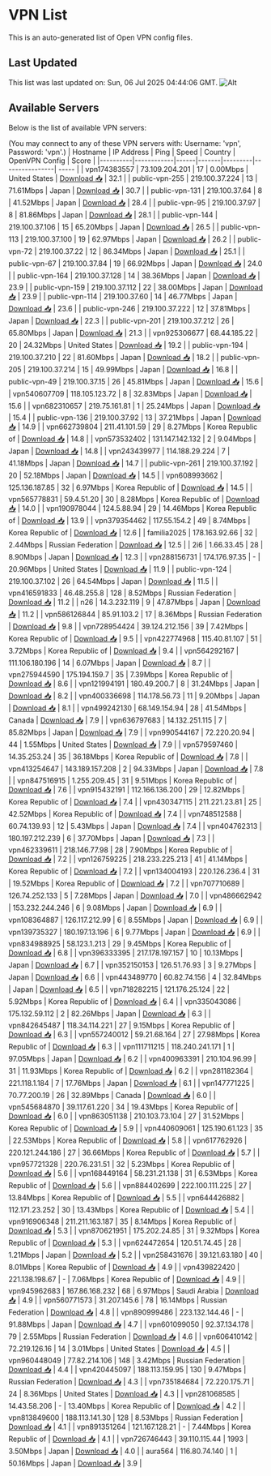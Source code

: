 # VPN List

This is an auto-generated list of Open VPN config files.

## Last Updated

This list was last updated on: Sun, 06 Jul 2025 04:44:06 GMT.
![Alt](https://repobeats.axiom.co/api/embed/186b98318ef1479477931607c1ad7d823f12451f.svg "Repobeats analytics image")

## Available Servers

Below is the list of available VPN servers:

(You may connect to any of these VPN servers with: Username: 'vpn', Password: 'vpn'.)
| Hostname | IP Address | Ping | Speed | Country | OpenVPN Config | Score |
|----------|------------|------|-------|---------|----------------| ----- |
| vpn174383557 | 73.109.204.201 | 17 | 0.00Mbps | United States | [Download 📥](./configs/server_0_US.ovpn) | 32.1 |
| public-vpn-255 | 219.100.37.224 | 13 | 71.61Mbps | Japan | [Download 📥](./configs/server_1_JP.ovpn) | 30.7 |
| public-vpn-131 | 219.100.37.64 | 8 | 41.52Mbps | Japan | [Download 📥](./configs/server_2_JP.ovpn) | 28.4 |
| public-vpn-95 | 219.100.37.97 | 8 | 81.86Mbps | Japan | [Download 📥](./configs/server_3_JP.ovpn) | 28.1 |
| public-vpn-144 | 219.100.37.106 | 15 | 65.20Mbps | Japan | [Download 📥](./configs/server_4_JP.ovpn) | 26.5 |
| public-vpn-113 | 219.100.37.100 | 19 | 62.97Mbps | Japan | [Download 📥](./configs/server_5_JP.ovpn) | 26.2 |
| public-vpn-72 | 219.100.37.22 | 12 | 86.34Mbps | Japan | [Download 📥](./configs/server_6_JP.ovpn) | 25.1 |
| public-vpn-67 | 219.100.37.84 | 19 | 66.92Mbps | Japan | [Download 📥](./configs/server_7_JP.ovpn) | 24.0 |
| public-vpn-164 | 219.100.37.128 | 14 | 38.36Mbps | Japan | [Download 📥](./configs/server_8_JP.ovpn) | 23.9 |
| public-vpn-159 | 219.100.37.112 | 22 | 38.00Mbps | Japan | [Download 📥](./configs/server_9_JP.ovpn) | 23.9 |
| public-vpn-114 | 219.100.37.60 | 14 | 46.77Mbps | Japan | [Download 📥](./configs/server_10_JP.ovpn) | 23.6 |
| public-vpn-246 | 219.100.37.222 | 12 | 37.81Mbps | Japan | [Download 📥](./configs/server_11_JP.ovpn) | 22.3 |
| public-vpn-201 | 219.100.37.212 | 26 | 65.80Mbps | Japan | [Download 📥](./configs/server_12_JP.ovpn) | 21.3 |
| vpn925306677 | 68.44.185.22 | 20 | 24.32Mbps | United States | [Download 📥](./configs/server_13_US.ovpn) | 19.2 |
| public-vpn-194 | 219.100.37.210 | 22 | 81.60Mbps | Japan | [Download 📥](./configs/server_14_JP.ovpn) | 18.2 |
| public-vpn-205 | 219.100.37.214 | 15 | 49.99Mbps | Japan | [Download 📥](./configs/server_15_JP.ovpn) | 16.8 |
| public-vpn-49 | 219.100.37.15 | 26 | 45.81Mbps | Japan | [Download 📥](./configs/server_16_JP.ovpn) | 15.6 |
| vpn540607709 | 118.105.123.72 | 8 | 32.83Mbps | Japan | [Download 📥](./configs/server_17_JP.ovpn) | 15.6 |
| vpn682310657 | 219.75.161.81 | 1 | 25.24Mbps | Japan | [Download 📥](./configs/server_18_JP.ovpn) | 15.4 |
| public-vpn-136 | 219.100.37.92 | 13 | 37.21Mbps | Japan | [Download 📥](./configs/server_19_JP.ovpn) | 14.9 |
| vpn662739804 | 211.41.101.59 | 29 | 8.27Mbps | Korea Republic of | [Download 📥](./configs/server_20_KR.ovpn) | 14.8 |
| vpn573532402 | 131.147.142.132 | 2 | 9.04Mbps | Japan | [Download 📥](./configs/server_21_JP.ovpn) | 14.8 |
| vpn243439977 | 114.188.29.224 | 7 | 41.18Mbps | Japan | [Download 📥](./configs/server_22_JP.ovpn) | 14.7 |
| public-vpn-261 | 219.100.37.192 | 20 | 52.18Mbps | Japan | [Download 📥](./configs/server_23_JP.ovpn) | 14.5 |
| vpn608993662 | 125.136.187.85 | 32 | 6.97Mbps | Korea Republic of | [Download 📥](./configs/server_24_KR.ovpn) | 14.5 |
| vpn565778831 | 59.4.51.20 | 30 | 8.28Mbps | Korea Republic of | [Download 📥](./configs/server_25_KR.ovpn) | 14.0 |
| vpn190978044 | 124.5.88.94 | 29 | 14.46Mbps | Korea Republic of | [Download 📥](./configs/server_26_KR.ovpn) | 13.9 |
| vpn379354462 | 117.55.154.2 | 49 | 8.74Mbps | Korea Republic of | [Download 📥](./configs/server_27_KR.ovpn) | 12.6 |
| familia2025 | 178.163.92.66 | 32 | 2.44Mbps | Russian Federation | [Download 📥](./configs/server_28_RU.ovpn) | 12.5 |
| 2i6 | 1.66.33.45 | 28 | 8.90Mbps | Japan | [Download 📥](./configs/server_29_JP.ovpn) | 12.3 |
| vpn288156731 | 174.176.97.35 | - | 20.96Mbps | United States | [Download 📥](./configs/server_30_US.ovpn) | 11.9 |
| public-vpn-124 | 219.100.37.102 | 26 | 64.54Mbps | Japan | [Download 📥](./configs/server_31_JP.ovpn) | 11.5 |
| vpn416591833 | 46.48.255.8 | 128 | 8.52Mbps | Russian Federation | [Download 📥](./configs/server_32_RU.ovpn) | 11.2 |
| n26 | 14.3.232.119 | 9 | 47.87Mbps | Japan | [Download 📥](./configs/server_33_JP.ovpn) | 11.2 |
| vpn586126844 | 85.91.103.2 | 17 | 8.36Mbps | Russian Federation | [Download 📥](./configs/server_34_RU.ovpn) | 9.8 |
| vpn728954424 | 39.124.212.156 | 39 | 7.42Mbps | Korea Republic of | [Download 📥](./configs/server_35_KR.ovpn) | 9.5 |
| vpn422774968 | 115.40.81.107 | 51 | 3.72Mbps | Korea Republic of | [Download 📥](./configs/server_36_KR.ovpn) | 9.4 |
| vpn564292167 | 111.106.180.196 | 14 | 6.07Mbps | Japan | [Download 📥](./configs/server_37_JP.ovpn) | 8.7 |
| vpn275944590 | 175.194.159.7 | 35 | 7.39Mbps | Korea Republic of | [Download 📥](./configs/server_38_KR.ovpn) | 8.6 |
| vpn121994191 | 180.49.200.7 | 8 | 31.24Mbps | Japan | [Download 📥](./configs/server_39_JP.ovpn) | 8.2 |
| vpn400336698 | 114.178.56.73 | 11 | 9.20Mbps | Japan | [Download 📥](./configs/server_40_JP.ovpn) | 8.1 |
| vpn499242130 | 68.149.154.94 | 28 | 41.54Mbps | Canada | [Download 📥](./configs/server_41_CA.ovpn) | 7.9 |
| vpn636797683 | 14.132.251.115 | 7 | 85.82Mbps | Japan | [Download 📥](./configs/server_42_JP.ovpn) | 7.9 |
| vpn990544167 | 72.220.20.94 | 44 | 1.55Mbps | United States | [Download 📥](./configs/server_43_US.ovpn) | 7.9 |
| vpn579597460 | 14.35.253.24 | 35 | 36.18Mbps | Korea Republic of | [Download 📥](./configs/server_44_KR.ovpn) | 7.8 |
| vpn413254647 | 143.189.157.208 | 2 | 94.33Mbps | Japan | [Download 📥](./configs/server_45_JP.ovpn) | 7.8 |
| vpn847516915 | 1.255.209.45 | 31 | 9.51Mbps | Korea Republic of | [Download 📥](./configs/server_46_KR.ovpn) | 7.6 |
| vpn915432191 | 112.166.136.200 | 29 | 12.82Mbps | Korea Republic of | [Download 📥](./configs/server_47_KR.ovpn) | 7.4 |
| vpn430347115 | 211.221.23.81 | 25 | 42.52Mbps | Korea Republic of | [Download 📥](./configs/server_48_KR.ovpn) | 7.4 |
| vpn748512588 | 60.74.139.93 | 12 | 5.43Mbps | Japan | [Download 📥](./configs/server_49_JP.ovpn) | 7.4 |
| vpn404762313 | 180.197.212.239 | 6 | 37.70Mbps | Japan | [Download 📥](./configs/server_50_JP.ovpn) | 7.3 |
| vpn462339611 | 218.146.77.98 | 28 | 7.90Mbps | Korea Republic of | [Download 📥](./configs/server_51_KR.ovpn) | 7.2 |
| vpn126759225 | 218.233.225.213 | 41 | 41.14Mbps | Korea Republic of | [Download 📥](./configs/server_52_KR.ovpn) | 7.2 |
| vpn134004193 | 220.126.236.4 | 31 | 19.52Mbps | Korea Republic of | [Download 📥](./configs/server_53_KR.ovpn) | 7.2 |
| vpn707710689 | 126.74.252.133 | 5 | 7.28Mbps | Japan | [Download 📥](./configs/server_54_JP.ovpn) | 7.0 |
| vpn486662942 | 153.232.244.246 | 6 | 9.08Mbps | Japan | [Download 📥](./configs/server_55_JP.ovpn) | 6.9 |
| vpn108364887 | 126.117.212.99 | 6 | 8.55Mbps | Japan | [Download 📥](./configs/server_56_JP.ovpn) | 6.9 |
| vpn139735327 | 180.197.13.196 | 6 | 9.77Mbps | Japan | [Download 📥](./configs/server_57_JP.ovpn) | 6.9 |
| vpn834988925 | 58.123.1.213 | 29 | 9.45Mbps | Korea Republic of | [Download 📥](./configs/server_58_KR.ovpn) | 6.8 |
| vpn396333395 | 217.178.197.157 | 10 | 10.13Mbps | Japan | [Download 📥](./configs/server_59_JP.ovpn) | 6.7 |
| vpn352150153 | 126.51.76.93 | 3 | 9.27Mbps | Japan | [Download 📥](./configs/server_60_JP.ovpn) | 6.6 |
| vpn443489770 | 60.82.74.156 | 4 | 32.84Mbps | Japan | [Download 📥](./configs/server_61_JP.ovpn) | 6.5 |
| vpn718282215 | 121.176.25.124 | 22 | 5.92Mbps | Korea Republic of | [Download 📥](./configs/server_62_KR.ovpn) | 6.4 |
| vpn335043086 | 175.132.59.112 | 2 | 82.26Mbps | Japan | [Download 📥](./configs/server_63_JP.ovpn) | 6.3 |
| vpn842645487 | 118.34.114.221 | 27 | 9.15Mbps | Korea Republic of | [Download 📥](./configs/server_64_KR.ovpn) | 6.3 |
| vpn557240012 | 59.21.68.164 | 27 | 27.98Mbps | Korea Republic of | [Download 📥](./configs/server_65_KR.ovpn) | 6.3 |
| vpn111711215 | 118.240.241.171 | 1 | 97.05Mbps | Japan | [Download 📥](./configs/server_66_JP.ovpn) | 6.2 |
| vpn400963391 | 210.104.96.99 | 31 | 11.93Mbps | Korea Republic of | [Download 📥](./configs/server_67_KR.ovpn) | 6.2 |
| vpn281182364 | 221.118.1.184 | 7 | 17.76Mbps | Japan | [Download 📥](./configs/server_68_JP.ovpn) | 6.1 |
| vpn147771225 | 70.77.200.19 | 26 | 32.89Mbps | Canada | [Download 📥](./configs/server_69_CA.ovpn) | 6.0 |
| vpn545684870 | 39.117.61.220 | 34 | 19.43Mbps | Korea Republic of | [Download 📥](./configs/server_70_KR.ovpn) | 6.0 |
| vpn863051138 | 210.103.73.104 | 27 | 31.52Mbps | Korea Republic of | [Download 📥](./configs/server_71_KR.ovpn) | 5.9 |
| vpn440609061 | 125.190.61.123 | 35 | 22.53Mbps | Korea Republic of | [Download 📥](./configs/server_72_KR.ovpn) | 5.8 |
| vpn617762926 | 220.121.244.186 | 27 | 36.66Mbps | Korea Republic of | [Download 📥](./configs/server_73_KR.ovpn) | 5.7 |
| vpn957721328 | 220.76.231.51 | 32 | 5.23Mbps | Korea Republic of | [Download 📥](./configs/server_74_KR.ovpn) | 5.6 |
| vpn168449164 | 58.231.21.138 | 31 | 6.53Mbps | Korea Republic of | [Download 📥](./configs/server_75_KR.ovpn) | 5.6 |
| vpn884402699 | 222.100.111.225 | 27 | 13.84Mbps | Korea Republic of | [Download 📥](./configs/server_76_KR.ovpn) | 5.5 |
| vpn644426882 | 112.171.23.252 | 30 | 13.43Mbps | Korea Republic of | [Download 📥](./configs/server_77_KR.ovpn) | 5.4 |
| vpn916906348 | 211.211.163.187 | 35 | 8.14Mbps | Korea Republic of | [Download 📥](./configs/server_78_KR.ovpn) | 5.3 |
| vpn870621951 | 175.202.24.85 | 31 | 9.32Mbps | Korea Republic of | [Download 📥](./configs/server_79_KR.ovpn) | 5.3 |
| vpn624472654 | 120.51.74.45 | 28 | 1.21Mbps | Japan | [Download 📥](./configs/server_80_JP.ovpn) | 5.2 |
| vpn258431676 | 39.121.63.180 | 40 | 8.01Mbps | Korea Republic of | [Download 📥](./configs/server_81_KR.ovpn) | 4.9 |
| vpn439822420 | 221.138.198.67 | - | 7.06Mbps | Korea Republic of | [Download 📥](./configs/server_82_KR.ovpn) | 4.9 |
| vpn945962683 | 167.86.168.232 | 68 | 6.97Mbps | Saudi Arabia | [Download 📥](./configs/server_83_SA.ovpn) | 4.9 |
| vpn560771573 | 31.207.145.6 | 78 | 16.14Mbps | Russian Federation | [Download 📥](./configs/server_84_RU.ovpn) | 4.8 |
| vpn890999486 | 223.132.144.46 | - | 91.88Mbps | Japan | [Download 📥](./configs/server_85_JP.ovpn) | 4.7 |
| vpn601099050 | 92.37.134.178 | 79 | 2.55Mbps | Russian Federation | [Download 📥](./configs/server_86_RU.ovpn) | 4.6 |
| vpn606410142 | 72.219.126.16 | 14 | 3.01Mbps | United States | [Download 📥](./configs/server_87_US.ovpn) | 4.5 |
| vpn960448049 | 77.82.214.106 | 148 | 3.42Mbps | Russian Federation | [Download 📥](./configs/server_88_RU.ovpn) | 4.4 |
| vpn420445097 | 188.113.159.95 | 130 | 9.47Mbps | Russian Federation | [Download 📥](./configs/server_89_RU.ovpn) | 4.3 |
| vpn735184684 | 72.220.175.71 | 24 | 8.36Mbps | United States | [Download 📥](./configs/server_90_US.ovpn) | 4.3 |
| vpn281068585 | 14.43.58.206 | - | 13.40Mbps | Korea Republic of | [Download 📥](./configs/server_91_KR.ovpn) | 4.2 |
| vpn813849600 | 188.113.141.30 | 128 | 8.53Mbps | Russian Federation | [Download 📥](./configs/server_92_RU.ovpn) | 4.1 |
| vpn891351264 | 121.167.128.21 | - | 7.44Mbps | Korea Republic of | [Download 📥](./configs/server_93_KR.ovpn) | 4.1 |
| vpn726746443 | 39.110.115.44 | 1993 | 3.50Mbps | Japan | [Download 📥](./configs/server_94_JP.ovpn) | 4.0 |
| aura564 | 116.80.74.140 | 1 | 50.16Mbps | Japan | [Download 📥](./configs/server_95_JP.ovpn) | 3.9 |
